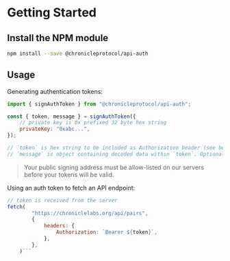 # Getting Started

## Install the NPM module

```sh
npm install --save @chronicleprotocol/api-auth
```

## Usage

Generating authentication tokens:

```js
import { signAuthToken } from "@chronicleprotocol/api-auth";

const { token, message } = signAuthToken({
	// private key is 0x prefixed 32 byte hex string
	privateKey: "0xabc...",
});

// `token` is hex string to be included as Authorization header (see below)
// `message` is object containing decoded data within `token`. Optional, but can be useful for programmatic token handling

```

> Your public signing address must be allow-listed on our servers before your tokens will be valid.

Using an auth token to fetch an API endpoint:

```js
// token is received from the server
fetch(
		"https://chroniclelabs.org/api/pairs",
		{
			headers: {
				Authorization: `Bearer ${token}`,
			},
		},
	)```
